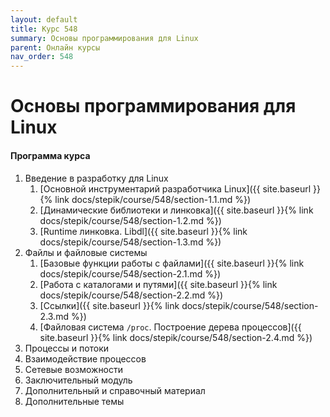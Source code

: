 ```yaml
---
layout: default
title: Курс 548
summary: Основы программирования для Linux
parent: Онлайн курсы
nav_order: 548
---
```


# Основы программирования для Linux

#### Программа курса

1. Введение в разработку для Linux
   1. [Основной инструментарий разработчика Linux]({{ site.baseurl }}{% link docs/stepik/course/548/section-1.1.md %})
   2. [Динамические библиотеки и линковка]({{ site.baseurl }}{% link docs/stepik/course/548/section-1.2.md %})
   2. [Runtime линковка. Libdl]({{ site.baseurl }}{% link docs/stepik/course/548/section-1.3.md %})
2. Файлы и файловые системы
   1. [Базовые функции работы с файлами]({{ site.baseurl }}{% link docs/stepik/course/548/section-2.1.md %})
   2. [Работа с каталогами и путями]({{ site.baseurl }}{% link docs/stepik/course/548/section-2.2.md %})
   3. [Ссылки]({{ site.baseurl }}{% link docs/stepik/course/548/section-2.3.md %})
   4. [Файловая система `/proc`. Построение дерева процессов]({{ site.baseurl }}{% link docs/stepik/course/548/section-2.4.md %})
3. Процессы и потоки
4. Взаимодействие процессов
5. Сетевые возможности
6. Заключительный модуль
7. Дополнительный и справочный материал
8. Дополнительные темы
